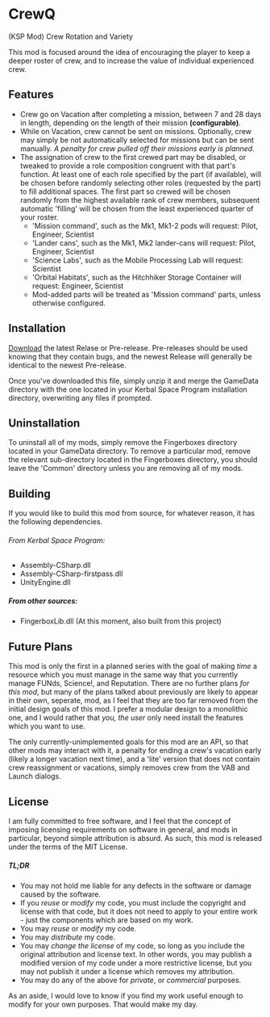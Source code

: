 # CrewQ
(KSP Mod) Crew Rotation and Variety

This mod is focused around the idea of encouraging the player to keep a deeper roster of crew, and to increase the value of individual experienced crew. 

Features
--------
* Crew go on Vacation after completing a mission, between 7 and 28 days in length, depending on the length of their mission __(configurable)__.
* While on Vacation, crew cannot be sent on missions. Optionally, crew may simply be not automatically selected for missions but can be sent manually. _A penalty for crew pulled off their missions early is planned._
* The assignation of crew to the first crewed part may be disabled, or tweaked to provide a role composition congruent with that part's function. At least one of each role specified by the part (if available), will be chosen before randomly selecting other roles (requested by the part) to fill additional spaces. The first part so crewed will be chosen randomly from the highest available rank of crew members, subsequent automatic 'filling' will be chosen from the least experienced quarter of your roster.
  * 'Mission command', such as the Mk1, Mk1-2 pods will request: Pilot, Engineer, Scientist
  * 'Lander cans', such as the Mk1, Mk2 lander-cans will request: Pilot, Engineer, Scientist
  * 'Science Labs', such as the Mobile Processing Lab will request: Scientist
  * 'Orbital Habitats', such as the Hitchhiker Storage Container will request: Engineer, Scientist
  * Mod-added parts will be treated as 'Mission command' parts, unless otherwise configured.
 
Installation
------------
[Download](https://github.com/fingerboxes/CrewQ/releases) the latest Relase or Pre-release. Pre-releases should be used knowing that they contain bugs, and the newest Release will generally be identical to the newest Pre-release.

Once you've downloaded this file, simply unzip it and merge the GameData directory with the one located in your Kerbal Space Program installation directory, overwriting any files if prompted.

Uninstallation
--------------
To uninstall all of my mods, simply remove the Fingerboxes directory located in your GameData directory. To remove a particular mod, remove the relevant sub-directory located in the Fingerboxes directory, you should leave the 'Common' directory unless you are removing all of my mods.

Building
--------
If you would like to build this mod from source, for whatever reason, it has the following dependencies.

###### From Kerbal Space Program:
* Assembly-CSharp.dll
* Assembly-CSharp-firstpass.dll
* UnityEngine.dll

##### From other sources:
* FingerboxLib.dll (At this moment, also built from this project)

Future Plans
------------
This mod is only the first in a planned series with the goal of making _time_ a resource which you must manage in the same way that you currently manage FUNds, Science!, and Reputation. There are no further plans _for this mod_, but many of the plans talked about previously are likely to appear in their own, seperate, mod, as I feel that they are too far removed from the initial design goals of this mod. I prefer a modular design to a monolithic one, and I would rather that _you, the user_ only need install the features which you want to use. 

The only currently-unimplemented goals for this mod are an API, so that other mods may interact with it, a penalty for ending a crew's vacation early (likely a longer vacation next time), and a 'lite' version that does not contain crew reassignment or vacations, simply removes crew from the VAB and Launch dialogs.

License
-------
I am fully committed to free software, and I feel that the concept of imposing licensing requirements on software in general, and mods in particular, beyond simple attribution is absurd. As such, this mod is released under the terms of the MIT License.

##### TL;DR
* You may not hold me liable for any defects in the software or damage caused by the software.
* If you _reuse_ or _modify_ my code, you must include the copyright and license with that code, but it does not need to apply to your entire work - just the components which are based on my work.
* You may _reuse_ or _modify_ my code.
* You may _distribute_ my code.
* You may _change the license_ of my code, so long as you include the original attribution and license text. In other words, you may publish a modified version of my code under a more restrictive license, but you may not publish it under a license which removes my attribution.
* You may do any of the above for _private_, or _commercial_ purposes.

As an aside, I would love to know if you find my work useful enough to modify for your own purposes. That would make my day.
